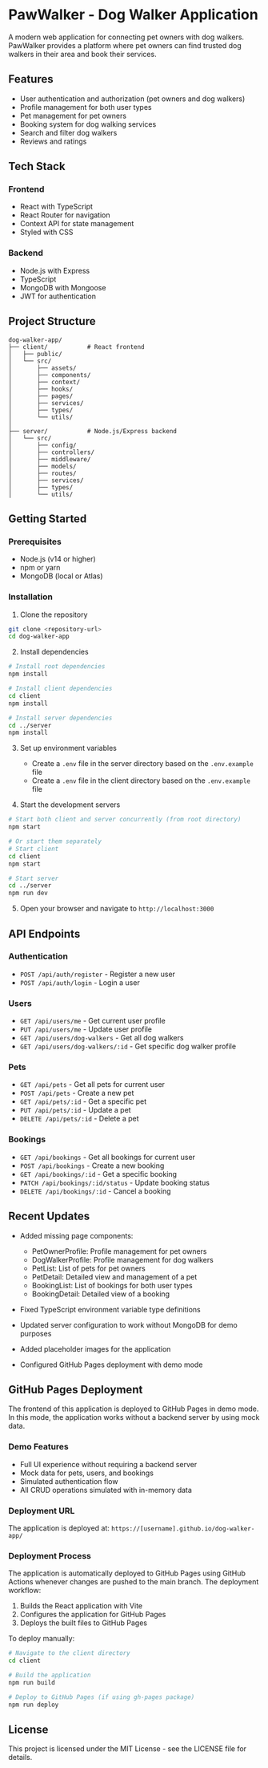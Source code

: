 # PawWalker - Dog Walker Application

A modern web application for connecting pet owners with dog walkers. PawWalker provides a platform where pet owners can find trusted dog walkers in their area and book their services.

## Features

- User authentication and authorization (pet owners and dog walkers)
- Profile management for both user types
- Pet management for pet owners
- Booking system for dog walking services
- Search and filter dog walkers
- Reviews and ratings

## Tech Stack

### Frontend
- React with TypeScript
- React Router for navigation
- Context API for state management
- Styled with CSS

### Backend
- Node.js with Express
- TypeScript
- MongoDB with Mongoose
- JWT for authentication

## Project Structure

```
dog-walker-app/
├── client/           # React frontend
│   ├── public/
│   └── src/
│       ├── assets/
│       ├── components/
│       ├── context/
│       ├── hooks/
│       ├── pages/
│       ├── services/
│       ├── types/
│       └── utils/
│
├── server/           # Node.js/Express backend
│   └── src/
│       ├── config/
│       ├── controllers/
│       ├── middleware/
│       ├── models/
│       ├── routes/
│       ├── services/
│       ├── types/
│       └── utils/
```

## Getting Started

### Prerequisites

- Node.js (v14 or higher)
- npm or yarn
- MongoDB (local or Atlas)

### Installation

1. Clone the repository
```bash
git clone <repository-url>
cd dog-walker-app
```

2. Install dependencies
```bash
# Install root dependencies
npm install

# Install client dependencies
cd client
npm install

# Install server dependencies
cd ../server
npm install
```

3. Set up environment variables
   - Create a `.env` file in the server directory based on the `.env.example` file
   - Create a `.env` file in the client directory based on the `.env.example` file

4. Start the development servers
```bash
# Start both client and server concurrently (from root directory)
npm start

# Or start them separately
# Start client
cd client
npm start

# Start server
cd ../server
npm run dev
```

5. Open your browser and navigate to `http://localhost:3000`

## API Endpoints

### Authentication
- `POST /api/auth/register` - Register a new user
- `POST /api/auth/login` - Login a user

### Users
- `GET /api/users/me` - Get current user profile
- `PUT /api/users/me` - Update user profile
- `GET /api/users/dog-walkers` - Get all dog walkers
- `GET /api/users/dog-walkers/:id` - Get specific dog walker profile

### Pets
- `GET /api/pets` - Get all pets for current user
- `POST /api/pets` - Create a new pet
- `GET /api/pets/:id` - Get a specific pet
- `PUT /api/pets/:id` - Update a pet
- `DELETE /api/pets/:id` - Delete a pet

### Bookings
- `GET /api/bookings` - Get all bookings for current user
- `POST /api/bookings` - Create a new booking
- `GET /api/bookings/:id` - Get a specific booking
- `PATCH /api/bookings/:id/status` - Update booking status
- `DELETE /api/bookings/:id` - Cancel a booking

## Recent Updates

- Added missing page components:
  - PetOwnerProfile: Profile management for pet owners
  - DogWalkerProfile: Profile management for dog walkers
  - PetList: List of pets for pet owners
  - PetDetail: Detailed view and management of a pet
  - BookingList: List of bookings for both user types
  - BookingDetail: Detailed view of a booking

- Fixed TypeScript environment variable type definitions
- Updated server configuration to work without MongoDB for demo purposes
- Added placeholder images for the application
- Configured GitHub Pages deployment with demo mode

## GitHub Pages Deployment

The frontend of this application is deployed to GitHub Pages in demo mode. In this mode, the application works without a backend server by using mock data.

### Demo Features

- Full UI experience without requiring a backend server
- Mock data for pets, users, and bookings
- Simulated authentication flow
- All CRUD operations simulated with in-memory data

### Deployment URL

The application is deployed at: `https://[username].github.io/dog-walker-app/`

### Deployment Process

The application is automatically deployed to GitHub Pages using GitHub Actions whenever changes are pushed to the main branch. The deployment workflow:

1. Builds the React application with Vite
2. Configures the application for GitHub Pages
3. Deploys the built files to GitHub Pages

To deploy manually:

```bash
# Navigate to the client directory
cd client

# Build the application
npm run build

# Deploy to GitHub Pages (if using gh-pages package)
npm run deploy
```

## License

This project is licensed under the MIT License - see the LICENSE file for details.
